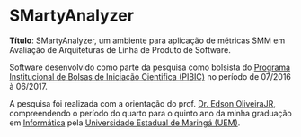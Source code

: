 # SMartyAnalyzer

**Título**: SMartyAnalyzer, um ambiente para aplicação de métricas SMM em Avaliação de Arquiteturas de Linha de Produto de Software.

Software desenvolvido como parte da pesquisa como bolsista do [Programa Institucional de Bolsas de Iniciação Cientifica (PIBIC)](https://www.gov.br/inpe/pt-br/area-conhecimento/fomento-a-pesquisa-e-desenvolvimento/pibic-pibiti) no período de 07/2016 à 06/2017.

A pesquisa foi realizada com a orientação do prof. [Dr. Edson OliveiraJR](http://ws2.din.uem.br/~edson/), compreendendo o período do quarto para o quinto ano da minha graduação em [Informática](https://www.uem.br/din/graduacao/informatica/informatica) pela [Universidade Estadual de Maringá (UEM)](https://www.uem.br/).
